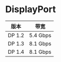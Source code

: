 # DisplayPort

| 版本   | 带宽     |
| ------ | -------- |
| DP 1.2 | 5.4 Gbps |
| DP 1.3 | 8.1 Gbps |
| DP 1.4 | 8.1 Gbps |

